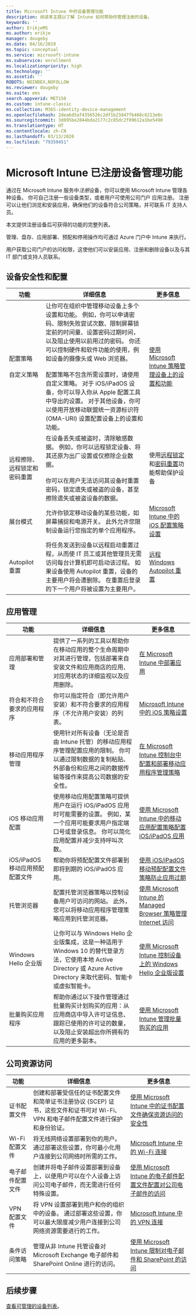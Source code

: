 ```yaml
---
title: Microsoft Intune 中的设备管理功能
description: 阅读本主题以了解 Intune 如何帮助你管理注册的设备。
keywords: ''
author: ErikjeMS
ms.author: erikje
manager: dougeby
ms.date: 04/16/2019
ms.topic: conceptual
ms.service: microsoft-intune
ms.subservice: enrollment
ms.localizationpriority: high
ms.technology: ''
ms.assetid: ''
ROBOTS: NOINDEX,NOFOLLOW
ms.reviewer: dougeby
ms.suite: ems
search.appverid: MET150
ms.custom: intune-classic
ms.collection: M365-identity-device-management
ms.openlocfilehash: 2dea6d5af4356526c2df1b23d47fb468c6213e0c
ms.sourcegitcommit: 3d895be2844bda2177c2c85dc2f09612a1be5490
ms.translationtype: HT
ms.contentlocale: zh-CN
ms.lasthandoff: 03/13/2020
ms.locfileid: "79359451"
---
```

# <a name="enrolled-device-management-capabilities-of-microsoft-intune"></a>Microsoft Intune 已注册设备管理功能

通过在 Microsoft Intune 服务中*注册*设备，你可以使用 Microsoft Intune 管理各种设备。 你可自己注册一些设备类型，或者用户可使用公司门户  应用注册。 注册可以让他们浏览和安装应用，确保他们的设备符合公司策略，并可联系 IT 支持人员。

本文提供注册设备后可获得的功能的完整列表。

管理、盘存、应用部署、预配和停用操作均可通过 Azure 门户中 Intune 来执行。

用户获取公司门户的访问权限，这使他们可以安装应用、注册和删除设备以及与其 IT 部门或支持人员联系。



## <a name="device-security-and-configuration"></a>设备安全性和配置

|功能|详细信息|更多信息|
|--------------|-----------|--------------------|
|配置策略<br><br>自定义策略| 让你可在组织中管理移动设备上多个设置和功能。 例如，你可以申请密码、限制失败尝试次数、限制屏幕锁定前的时间量、设置密码过期时间，以及阻止使用以前用过的密码。 你还可以控制硬件和软件功能的使用，例如设备的摄像头或 Web 浏览器。<br><br>配置策略不包含所需设置时，请使用自定义策略。 对于 iOS/iPadOS 设备，你可以导入你从 Apple 配置工具中导出的设置。 对于其他设备，你可以使用开放移动联盟统一资源标识符 (OMA-URI) 设置配置设备上的设置和功能。|[使用 Microsoft Intune 策略管理设备上的设置和功能](../protect/device-compliance-get-started.md)|
|远程擦除、远程锁定和密码重置|在设备丢失或被盗时，清除敏感数据。 例如，你可以远程锁定设备、将其还原为出厂设置或仅擦除企业数据。<br><br>你可以在用户无法访问其设备时重置密码，锁定遗失或被盗的设备，甚至擦除遗失或被盗设备的数据。|使用[远程锁定](../remote-actions/device-remote-lock.md)和[密码重置](../remote-actions/device-passcode-reset.md)功能帮助保护设备|
|展台模式|允许你锁定移动设备的某些功能，如屏幕捕捉和电源开关。 此外允许您限制设备运行您指定的单个应用程序。 |[Microsoft Intune 中的 iOS 配置策略设置](../configuration/device-restrictions-ios.md)|
|Autopilot 重置|将任务发送到设备以远程启动重置过程，从而使 IT 员工或其他管理员无需访问每台计算机即可启动该过程。 如果设备使用 Autopilot 重置，设备的主要用户将会遭删除。 在重置后登录的下一个用户将被设置为主要用户。|[远程 Windows Autopilot 重置](https://docs.microsoft.com/windows/deployment/windows-autopilot/windows-autopilot-reset#reset-devices-with-remote-windows-autopilot-reset)|

## <a name="app-management"></a>应用管理

|功能|详细信息|更多信息|
|--------------|-----------|--------------------|
|应用部署和管理|提供了一系列的工具以帮助你在移动应用的整个生命周期中对其进行管理，包括部署来自安装文件和应用商店的应用、对应用状态的详细监视以及应用删除。|[在 Microsoft Intune 中部署应用](../apps/apps-deploy.md)|
|符合和不符合要求的应用程序|你可以指定符合（即允许用户安装）和不符合要求的应用程序（不允许用户安装）的列表。|[Microsoft Intune 中的 iOS 策略设置](../configuration/device-restrictions-ios.md)|
|移动应用程序管理|使用针对所有设备（无论是否由 Intune 托管）的移动应用程序管理配置应用的限制。 你可以通过限制数据的复制粘贴、外部备份和应用之间的数据传输等操作来提高公司数据的安全性。|[在 Microsoft Intune 控制台中配置和部署移动应用程序管理策略](../developer/app-wrapper-prepare-android.md)|
|iOS 移动应用配置|使用移动应用配置策略可提供用户在运行 iOS/iPadOS 应用时可能需要的设置。 例如，某一个应用可能要求用户指定端口号或登录信息。 你可以简化应用配置并减少支持呼叫次数。|[使用 Microsoft Intune 中的移动应用配置策略配置 iOS/iPadOS 应用](../apps/app-configuration-policies-use-ios.md)|
|iOS/iPadOS 移动应用预配配置文件|帮助你将预配配置文件部署到即将到期的 iOS/iPadOS 应用。 |[使用 iOS/iPadOS 移动预配配置文件策略防止应用过期](../apps/app-provisioning-profile-ios.md)|
|托管浏览器|配置托管浏览器策略以控制设备用户可访问的网站。 此外，您可以将移动应用程序管理策略应用到托管浏览器。|[使用 Microsoft Intune 的 Managed Browser 策略管理 Internet 访问](../apps/app-configuration-managed-browser.md)|
|Windows Hello 企业版|让你可以与 Windows Hello 企业版集成，这是一种适用于 Windows 10 的替代登录方法，它使用本地 Active Directory 或 Azure Active Directory 来取代密码、智能卡或虚拟智能卡。|[使用 Microsoft Intune 控制设备上的 Windows Hello 企业版设置](../protect/windows-hello.md)|
|批量购买应用程序|帮助你通过以下操作管理通过批量购买计划购买的应用：从应用商店中导入许可证信息、跟踪已使用的许可证的数量，以及阻止安装超出你所拥有的应用的更多副本。|[使用 Microsoft Intune 管理批量购买的应用](../apps/vpp-apps.md)|

## <a name="company-resource-access"></a>公司资源访问

|功能|详细信息|更多信息|
|--------------|-----------|--------------------|
|证书配置文件|创建和部署受信任的证书配置文件和简单证书注册协议 (SCEP) 证书，这些文件和证书可对 Wi-Fi、VPN 和电子邮件配置文件进行保护和身份验证。|[使用 Microsoft Intune 中的证书配置文件确保资源访问的安全性](../protect/certificates-configure.md)|
|Wi-Fi 配置文件|将无线网络设置部署到你的用户。 通过部署这些设置，你可最小化用户连接到公司网络时所需的工作。|[Microsoft Intune 中的 Wi-Fi 连接](../configuration/wi-fi-settings-configure.md)|
|电子邮件配置文件|创建并将电子邮件设置部署到设备上，以便用户可以在个人设备上访问公司电子邮件，而无需进行任何特殊设置。|[使用 Microsoft Intune 的电子邮件配置文件配置对公司电子邮件的访问](../configuration/email-settings-configure.md)|
|VPN 配置文件|将 VPN 设置部署到用户和你的组织中的设备。 通过部署这些设置，你可以最大限度减少用户连接到公司网络资源需要进行的工作。|[Microsoft Intune 中的 VPN 连接](../configuration/device-profiles.md#vpn)|
|条件访问策略|管理从非 Intune 托管设备对 Microsoft Exchange 电子邮件和 SharePoint Online 进行的访问。|[使用 Microsoft Intune 限制对电子邮件和 SharePoint 的访问](../protect/app-based-conditional-access-intune.md)|

## <a name="next-steps"></a>后续步骤

[查看可管理的设备列表](../remote-actions/device-management.md)。
